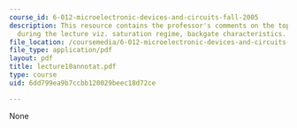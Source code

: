 ```yaml
---
course_id: 6-012-microelectronic-devices-and-circuits-fall-2005
description: This resource contains the professor's comments on the topics covered
  during the lecture viz. saturation regime, backgate characteristics.
file_location: /coursemedia/6-012-microelectronic-devices-and-circuits-fall-2005/6dd799ea9b7ccbb120029beec18d72ce_lecture10annotat.pdf
file_type: application/pdf
layout: pdf
title: lecture10annotat.pdf
type: course
uid: 6dd799ea9b7ccbb120029beec18d72ce

---
```

None